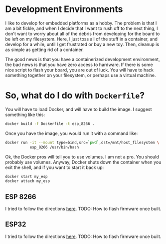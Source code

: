 # Development Environments

I like to develop for embedded platforms as a hobby. The problem is that I am a
bit fickle, and when I decide that I want to rush off to the next thing, I
don't want to worry about all of the debris from developing for the board to be
left on my filesystem. Here, I just toss all of the stuff in a container, and
develop for a while, until I get frustrated or buy a new toy. Then, cleanup is
as simple as getting rid of a container.

The good news is that you have a containerized development environment, the bad
news is that you have zero access to hardware. If there is some nice script to
flash your board, you are out of luck. You will have to hack something together
on your filesystem, or perhaps use a virtual machine.

# So, what do I do with `Dockerfile`?

You will have to load Docker, and will have to build the image. I suggest something like this:

```sh
docker build -f Dockerfile -t esp_8266 .
```

Once you have the image, you would run it with a command like:

```sh
docker run -it --mount type=bind,src=`pwd`,dst=/mnt/host_filesystem \
           esp_8266 /usr/bin/bash
```

Ok, the Docker pros will tell you to use volumes. I am not a pro. You should
probably use volumes. Anyway, Docker shuts down the container when you exit the
shell, and if you want to start it back up:

```sh
docker start my_esp
docker attach my_esp
```

## ESP 8266

I tried to follow the directions [here](https://docs.espressif.com/projects/esp8266-rtos-sdk/en/latest/get-started/index.html).
TODO: How to flash firmware once built.

## ESP32

I tried to follow the directions [here](https://docs.espressif.com/projects/esp-idf/en/latest/esp32/get-started/).
TODO: How to flash firmware once built.
